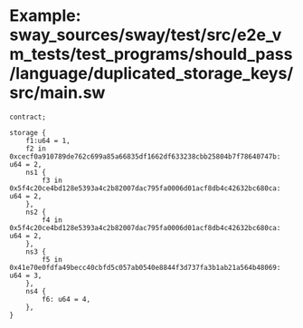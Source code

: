 # Example: sway_sources/sway/test/src/e2e_vm_tests/test_programs/should_pass/language/duplicated_storage_keys/src/main.sw

```sway
contract;

storage {
    f1:u64 = 1,
    f2 in 0xcecf0a910789de762c699a85a66835df1662df633238cbb25804b7f78640747b: u64 = 2,
    ns1 {
        f3 in 0x5f4c20ce4bd128e5393a4c2b82007dac795fa0006d01acf8db4c42632bc680ca: u64 = 2,
    },
    ns2 {
        f4 in 0x5f4c20ce4bd128e5393a4c2b82007dac795fa0006d01acf8db4c42632bc680ca: u64 = 2,
    },
    ns3 {
        f5 in 0x41e70e0fdfa49becc40cbfd5c057ab0540e8844f3d737fa3b1ab21a564b48069: u64 = 3,
    },
    ns4 {
        f6: u64 = 4,
    },
}


```

